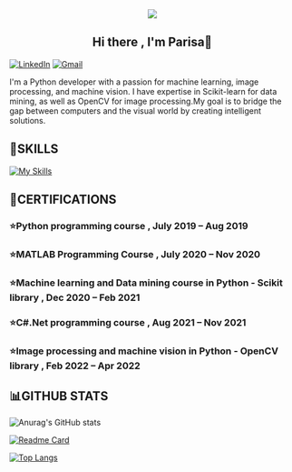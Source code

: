 <div align="center">
  <img src="https://github.com/ParisaRoozgarian/ParisaRoozgarian/assets/107187797/08b6a5b6-3b59-45e0-a02b-714d3fa77923"/>
</div>

<h2 align="center">Hi there , I'm Parisa👋</h2>

[![LinkedIn](https://img.shields.io/badge/LinkedIn-0077B5?style=for-the-badge&logo=linkedin&logoColor=white)](www.linkedin.com/in/parisa-roozgarian) 
[![Gmail](https://img.shields.io/badge/Gmail-D14836?style=for-the-badge&logo=gmail&logoColor=white)](parisaroozgarian@gmail.com)

I'm a Python developer with a passion for machine learning, image processing, and machine vision. I have expertise in Scikit-learn for data mining, as well as OpenCV for image processing.My goal is to bridge the gap between computers and the visual world by creating intelligent solutions.

## 📖**SKILLS** 
[![My Skills](https://skillicons.dev/icons?i=linkedin,cs,cpp,visualstudio,py,matlab,js)](https://skillicons.dev)



## 📖**CERTIFICATIONS** 
### ⭐Python programming course , July 2019 – Aug 2019 
### ⭐MATLAB Programming Course , July 2020 – Nov 2020  
### ⭐Machine learning and Data mining course in Python - Scikit library  , Dec 2020 – Feb 2021 
### ⭐C#.Net programming course , Aug 2021 – Nov 2021 
### ⭐Image processing and machine vision in Python - OpenCV library , Feb 2022 – Apr 2022 


## 📊GITHUB STATS
![Anurag's GitHub stats](https://github-readme-stats.vercel.app/api?username=ParisaRoozgarian&show_icons=true&theme=dracula)<br/>

[![Readme Card](https://github-readme-stats.vercel.app/api/pin/?username=ParisaRoozgarian&repo=GradeRegistration-UnitSelectionSystem&theme=dracula)](https://github.com/ParisaRoozgarian/GradeRegistration-UnitSelectionSystem)<br/>

[![Top Langs](https://github-readme-stats.vercel.app/api/top-langs/?username=ParisaRoozgarian&hide_progress=true&theme=dracula)](https://github.com/ParisaRoozgarian/github-readme-stats)

